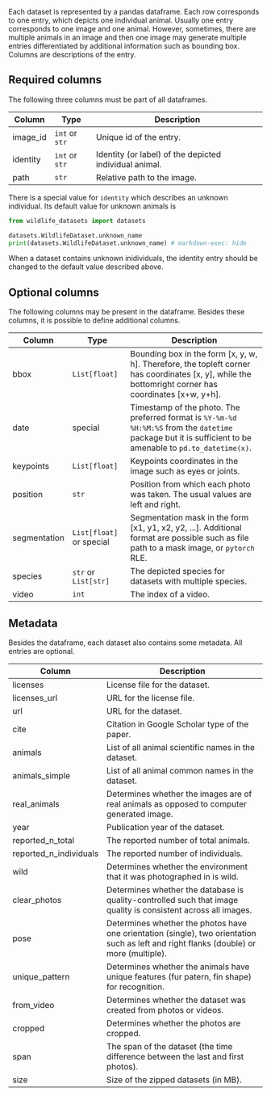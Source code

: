 Each dataset is represented by a pandas dataframe. Each row corresponds to one entry, which depicts one individual animal. Usually one entry corresponds to one image and one animal. However, sometimes, there are multiple animals in an image and then one image may generate multiple entries differentiated by additional information such as bounding box. Columns are descriptions of the entry.


## Required columns

The following three columns must be part of all dataframes.

| Column   | Type | Description |
|----------|------|-------------|
| image_id | `int` or `str` | Unique id of the entry. |
| identity | `int` or `str` | Identity (or label) of the depicted individual animal. |
| path     | `str` | Relative path to the image. |

There is a special value for `identity` which describes an unknown individual. Its default value for unknown animals is

```python exec="true" source="above" result="console"
from wildlife_datasets import datasets

datasets.WildlifeDataset.unknown_name
print(datasets.WildlifeDataset.unknown_name) # markdown-exec: hide
```

When a dataset contains unknown inidividuals, the identity entry should be changed to the default value described above.


## Optional columns

The following columns may be present in the dataframe. Besides these columns, it is possible to define additional columns.

| Column | Type | Description |
|--------|------|-------------|
| bbox | `List[float]` | Bounding box in the form [x, y, w, h]. Therefore, the topleft corner has coordinates [x, y], while the bottomright corner has coordinates [x+w, y+h]. |
| date | special | Timestamp of the photo. The preferred format is `%Y-%m-%d %H:%M:%S` from the `datetime` package but it is sufficient to be amenable to `pd.to_datetime(x)`. |
| keypoints | `List[float]` | Keypoints coordinates in the image such as eyes or joints. |
| position | `str` | Position from which each photo was taken. The usual values are left and right. |
| segmentation | `List[float]` or special | Segmentation mask in the form [x1, y1, x2, y2, ...]. Additional format are possible such as file path to a mask image, or `pytorch` RLE. |
| species | `str` or `List[str]` | The depicted species for datasets with multiple species. |
| video | `int` | The index of a video. |


## Metadata

Besides the dataframe, each dataset also contains some metadata. All entries are optional.

| Column | Description |
|--------|-------------|
| licenses | License file for the dataset. |
| licenses_url | URL for the license file. |
| url | URL for the dataset. |
| cite | Citation in Google Scholar type of the paper. |
| animals | List of all animal scientific names in the dataset. |
| animals_simple | List of all animal common names in the dataset. |
| real_animals | Determines whether the images are of real animals as opposed to computer generated image. |
| year | Publication year of the dataset. |
| reported_n_total | The reported number of total animals. |
| reported_n_individuals | The reported number of individuals. |
| wild | Determines whether the environment that it was photographed in is wild. |
| clear_photos | Determines whether the database is quality-controlled such that image quality is consistent across all images. |
| pose | Determines whether the photos have one orientation (single), two orientation such as left and right flanks (double) or more (multiple). |
| unique_pattern | Determines whether the animals have unique features (fur patern, fin shape) for recognition. |
| from_video | Determines whether the dataset was created from photos or videos. |
| cropped | Determines whether the photos are cropped. |
| span | The span of the dataset (the time difference between the last and first photos). |
| size | Size of the zipped datasets (in MB). |
